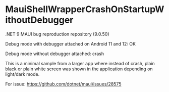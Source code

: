 # MauiShellWrapperCrashOnStartupWithoutDebugger
.NET 9 MAUI bug reproduction repository (9.0.50)

Debug mode with debugger attached on Android 11 and 12: OK

Debug mode without debugger attached: crash

This is a minimal sample from a larger app where instead of crash, plain black or plain white screen was shown in the application depending on light/dark mode.

For issue: https://github.com/dotnet/maui/issues/28575
